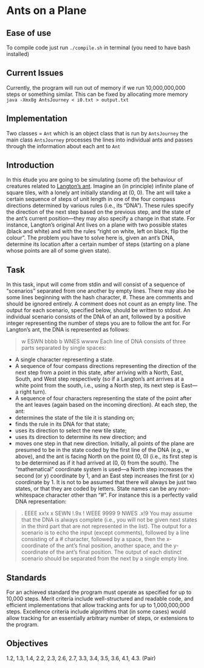 # Ants on a Plane
## Ease of use
To compile code just run ```./compile.sh``` in terminal (you need to have bash installed)
## Current Issues
Currently, the program will run out of memory if we run 10,000,000,000 steps or something similar. This can be fixed by allocating more memory
```java -Xmx8g AntsJourney < i0.txt > output.txt```

## Implementation
Two classes = ```Ant``` which is an object class that is run by ```AntsJourney``` the main class
```AntsJourney``` processes the lines into individual ants and passes through the information about each ant to ```Ant```

## Introduction
In this étude you are going to be simulating (some of) the behaviour of creatures related
to [Langton’s ant](https://en.wikipedia.org/wiki/Langton%27s_ant). Imagine an (in principle) infinite plane of square tiles, with a lonely
ant initially standing at (0, 0). The ant will take a certain sequence of steps of unit length
in one of the four compass directions determined by various rules (i.e., its “DNA”).
These rules specify the direction of the next step based on the previous step, and the
state of the ant’s current position—they may also specify a change in that state.
For instance, Langton’s original Ant lives on a plane with two possible states (black and
white) and with the rules “right on white, left on black, flip the colour”.
The problem you have to solve here is, given an ant’s DNA, determine its location
after a certain number of steps (starting on a plane whose points are all of some given
state).

## Task
In this task, input will come from stdin and will consist of a sequence of “scenarios”
separated from one another by empty lines. There may also be some lines beginning
with the hash character, #. These are comments and should be ignored entirely. A comment does not count as an empty line. The output for each scenario, specified below,
should be written to stdout.
An individual scenario consists of the DNA of an ant, followed by a positive integer
representing the number of steps you are to follow the ant for. For Langton’s ant, the
DNA is represented as follows:
> w ESWN bbbb
> b WNES wwww
Each line of DNA consists of three parts separated by single spaces:
- A single character representing a state.
- A sequence of four compass directions representing the direction of the next step
from a point in this state, after arriving with a North, East, South, and West step
respectively (so if a Langton’s ant arrives at a white point from the south, i.e.,
using a North step, its next step is East—a right turn).
- A sequence of four characters representing the state of the point after the ant
leaves (again based on the incoming direction).
At each step, the ant:
- determines the state of the tile it is standing on;
- finds the rule in its DNA for that state;
- uses its direction to select the new tile state;
- uses its direction to determine its new direction; and
- moves one step in that new direction.
Initially, all points of the plane are presumed to be in the state coded by the first line of
the DNA (e.g., w above), and the ant is facing North on the point (0, 0) (i.e., its first step
is to be determined as if it had arrived at (0, 0) from the south). The “mathematical”
coordinate system is used—a North step increases the second (or y) coordinate by 1,
and an East step increases the first (or x) coordinate by 1.
It is not to be assumed that there will always be just two states, or that they are coded by
letters. State names can be any non-whitespace character other than “#”. For instance
this is a perfectly valid DNA representation:
> . EEEE xx!x
> x SEWN !.9x
> ! WEEE 9999
> 9 NWES .x!9
You may assume that the DNA is always complete (i.e., you will not be given next states
in the third part that are not represented in the list).
The output for a scenario is to echo the input (except comments), followed by a line
consisting of a # character, followed by a space, then the x-coordinate of the ant’s final
position, another space, and the y-coordinate of the ant’s final position. The output of
each distinct scenario should be separated from the next by a single empty line.

## Standards
For an achieved standard the program must operate as specified for up to 10,000 steps.
Merit criteria include well-structured and readable code, and efficient implementations
that allow tracking ants for up to 1,000,000,000 steps.
Excellence criteria include algorithms that (in some cases) would allow tracking for an
essentially arbitrary number of steps, or extensions to the program.

## Objectives
1.2, 1.3, 1.4, 2.2, 2.3, 2.6, 2.7, 3.3, 3.4, 3.5, 3.6, 4.1, 4.3.
(Pair)